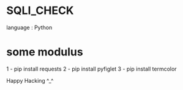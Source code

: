 # SQLI_CHECK
language : Python
# some modulus 
1 - pip install requests
2 - pip install pyfiglet
3 - pip install termcolor

Happy Hacking ^_^ 
